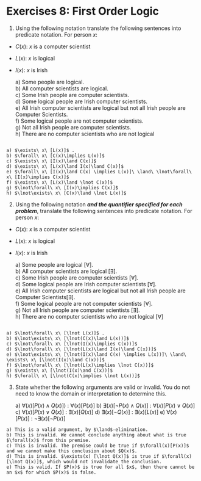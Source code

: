 # Exercises 8: First Order Logic
1. Using the following notation translate the following sentences into predicate notation. For person $x$:
- $C(x)$: $x$ is a computer scientist
- $L(x)$: $x$ is logical
- $I(x)$: $x$ is Irish

    a) Some people are logical.  
    b) All computer scientists are logical.  
    c) Some Irish people are computer scientists.  
    d) Some logical people are Irish computer scientists.  
    e) All Irish computer scientists are logical but not all Irish people are Computer Scientists.  
    f) Some logical people are not computer scientists.  
    g) Not all Irish people are computer scientists.  
    h) There are no computer scientists who are not logical

```{dropdown} **Solutions**

a) $\exists\ x\ [L(x)]$ . 
b) $\forall\ x\ [C(x)\implies L(x)]$  
c) $\exists\ x\ [I(x)\land C(x)]$  
d) $\exists\ x\ [L(x)\land I(x)\land C(x)]$  
e) $\forall\ x\ [I(x)\land C(x) \implies L(x)]\ \land\ \lnot\forall\ x\ [I(x)\implies C(x)]$    
f) $\exists\ x\ [L(x)\land \lnot C(x)]$  
g) $\lnot\forall\ x\ [I(x)\implies C(x)]$  
h) $\lnot\exists\ x\ [C(x)\land \lnot L(x)]$  
```

2. Using the following notation ***and the quantifier specified for each problem***, translate the following sentences into predicate notation. For person $x$:
- $C(x)$: $x$ is a computer scientist
- $L(x)$: $x$ is logical
- $I(x)$: $x$ is Irish

    a) Some people are logical [$\forall$].  
    b) All computer scientists are logical [$\exists$].  
    c) Some Irish people are computer scientists [$\forall$].  
    d) Some logical people are Irish computer scientists [$\forall$].  
    e) All Irish computer scientists are logical but not all Irish people are Computer Scientists[$\exists$].  
    f) Some logical people are not computer scientists [$\forall$].  
    g) Not all Irish people are computer scientists [$\exists$].  
    h) There are no computer scientists who are not logical [$\forall$]

```{dropdown} **Solutions**

a) $\lnot\forall\ x\ [\lnot L(x)]$ . 
b) $\lnot\exists\ x\ [\lnot(C(x)\land L(x))]$  
c) $\lnot\forall\ x\ [\lnot(I(x)\implies C(x))]$  
d) $\lnot\forall\ x\ [\lnot(L(x)\land I(x)\land C(x))]$  
e) $\lnot\exists\ x\ [\lnot(I(x)\land C(x) \implies L(x))]\ \land\ \exists\ x\ [\lnot(I(x)\land C(x))]$    
f) $\lnot\forall\ x\ [\lnot(L(x)\implies \lnot C(x))]$  
g) $\exists\ x\ [\lnot(I(x)\and C(x))]$  
h) $\forall\ x\ [\lnot(C(x)\implies \lnot L(x))]$
```
3. State whether the following arguments are valid or invalid. You do not need to know the domain or interpretation to determine this.

    a) $\forall(x) [P(x)\land Q(x)])\ :\ \forall(x) [P(x)]$
    b) $\exists(x) [\lnot P(x)\land Q(x)]\ :\ \forall (x) [P(x)\lor Q(x)]$
    c) $\forall(x) [P(x)\lor Q(x)]\ :\ \exists(x) [Q(x)]$
    d) $\exists(x) [\lnot Q(x)]\ :\ \exists(x) [L(x)]$
    e) $\forall(x) [P(x)]\ :\ \lnot\exists(x)[\lnot P(x)]$

```{dropdown} **Solutions**
a) This is a valid argument, by $\land$-elimination.
b) This is invalid. We cannot conclude anything about what is true $\forall(x)$ from this premise.
c) This is invalid. The premise could be true if $\forall(x)[P(x)]$ and we cannot make this conclusion about $Q(x)$.
d) This is invalid. $\exists(x) [\lnot Q(x)]$ is true if $\forall(x) [\lnot Q(x)]$, which would not invalidate the conclusion.
e) This is valid. If $P(x)$ is true for all $x$, then there cannot be an $x$ for which $P(x)$ is false.
```
